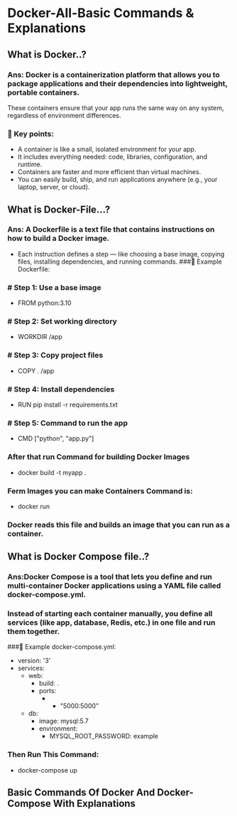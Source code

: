 # Docker-All-Basic Commands & Explanations
## What is Docker..?
### Ans: Docker is a containerization platform that allows you to package applications and their dependencies into lightweight, portable containers.
These containers ensure that your app runs the same way on any system, regardless of environment differences.
### 🔹 Key points:
  * A container is like a small, isolated environment for your app.
  * It includes everything needed: code, libraries, configuration, and runtime.
  * Containers are faster and more efficient than virtual machines.
  * You can easily build, ship, and run applications anywhere (e.g., your laptop, server, or cloud).

## What is Docker-File...?
### Ans: A Dockerfile is a text file that contains instructions on how to build a Docker image.
   * Each instruction defines a step — like choosing a base image, copying files, installing dependencies, and running commands.
###🔹 Example Dockerfile:
### # Step 1: Use a base image
   * FROM python:3.10
### # Step 2: Set working directory
   * WORKDIR /app
### # Step 3: Copy project files
   * COPY . /app
### # Step 4: Install dependencies
   * RUN pip install -r requirements.txt
### # Step 5: Command to run the app
   * CMD ["python", "app.py"]
### After that run Command for building Docker Images
   * docker build -t myapp .
### Ferm Images you can make Containers Command is:
   * docker run <imageid or image-name> 
### Docker reads this file and builds an image that you can run as a container.

## What is Docker Compose file..?
### Ans:Docker Compose is a tool that lets you define and run multi-container Docker applications using a YAML file called docker-compose.yml.
### Instead of starting each container manually, you define all services (like app, database, Redis, etc.) in one file and run them together.
###🔹 Example docker-compose.yml:
* version: '3'
* services:
  * web:
    * build: .
    * ports:
      * - "5000:5000"
  * db:
    * image: mysql:5.7
    * environment:
      * MYSQL_ROOT_PASSWORD: example
### Then Run This Command:
  * docker-compose up

## Basic Commands Of Docker And Docker-Compose With Explanations

